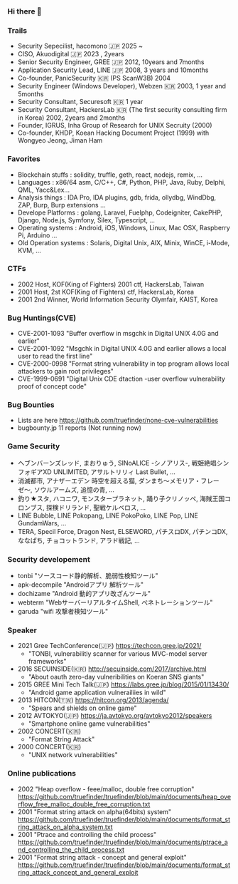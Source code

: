 ### Hi there 👋

<!--
**truefinder/truefinder** is a ✨ _special_ ✨ repository because its `README.md` (this file) appears on your GitHub profile.

Here are some ideas to get you started:

- 🔭 I’m currently working on ...
- 🌱 I’m currently learning ...
- 👯 I’m looking to collaborate on ...
- 🤔 I’m looking for help with ...
- 💬 Ask me about ...
- 📫 How to reach me: ...
- 😄 Pronouns: ...
- ⚡ Fun fact: ...
-->

### Trails
- Security Sepecilist, hacomono 🇯🇵 2025 ~ 
- CISO, Akuodigital 🇯🇵 2023 , 2years 
- Senior Security Engineer, GREE 🇯🇵 2012, 10years and 7months   
- Application Security Lead, LINE 🇯🇵 2008, 3 years and 10months
- Co-founder, PanicSecurity 🇰🇷 (PS ScanW3B) 2004
- Security Engineer (Windows Developer), Webzen 🇰🇷  2003, 1 year and 5months
- Security Consultant, Securesoft 🇰🇷 1 year
- Security Consultant, HackersLab 🇰🇷 (The first security consulting firm in Korea) 2002, 2years and 2months
- Founder, IGRUS, Inha Group of Research for UNIX Secruity (2000)
- Co-founder, KHDP, Koean Hacking Document Project (1999) with Wongyeo Jeong, Jiman Ham

### Favorites 
- Blockchain stuffs : solidity, truffle, geth, react, nodejs, remix, ... 
- Languages : x86/64 asm, C/C++, C#, Python, PHP, Java, Ruby, Delphi, QML, Yacc&Lex... 
- Analysis things : IDA Pro, IDA plugins, gdb, frida, ollydbg, WindDbg, ZAP, Burp, Burp extensions ...
- Develope Platforms : golang, Laravel, Fuelphp, Codeigniter, CakePHP, Django, Node.js, Symfony, Silex, Typescript, ... 
- Operating systems : Android, iOS, Windows, Linux, Mac OSX, Raspberry Pi, Arduino ... 
- Old Operation systems : Solaris, Digital Unix, AIX, Minix, WinCE, i-Mode, KVM, ...

### CTFs 
- 2002 Host, KOF(King of Fighters) 2001 ctf, HackersLab, Taiwan
- 2001 Host, 2st KOF(King of Fighters) ctf, HackersLab, Korea 
- 2001 2nd Winner, World Information Security Olymfair, KAIST, Korea  

### Bug Huntings(CVE)
- CVE-2001-1093 "Buffer overflow in msgchk in Digital UNIX 4.0G and earlier"
- CVE-2001-1092 "Msgchk in Digital UNIX 4.0G and earlier allows a local user to read the first line"
- CVE-2000-0998 "Format string vulnerability in top program allows local attackers to gain root privileges"
- CVE-1999-0691 "Digital Unix CDE dtaction -user overflow vulnerability proof of concept code"

### Bug Bounties 
- Lists are here https://github.com/truefinder/none-cve-vulnerabilities
- bugbounty.jp 11 reports (Not running now) 

### Game Security
- ヘブンバーンズレッド, まおりゅう, SINoALICE -シノアリス-, 戦姫絶唱シンフォギアXD UNLIMITED, アサルトリリィ Last Bullet,  ...
- 消滅都市, アナザーエデン 時空を超える猫, ダンまち〜メモリア・フレーゼ〜, ソウルアームズ, 追憶の青, ... 
- 釣り★スタ, ハコニワ, モンスタープラネット, 踊り子クリノッペ, 海賊王国コロンブス, 探検ドリランド, 聖戦ケルベロス, ...
- LINE Bubble, LINE Pokopang, LINE PokoPoko, LINE Pop, LINE GundamWars, ...
- TERA, Specil Force, Dragon Nest, ELSEWORD, パチスロDX, パチンコDX, ななぱち, チョコットランド, アラド戦記, ...

### Security developement
- tonbi "ソースコード静的解析、脆弱性検知ツール" 
- apk-decompile "Androidアプリ 解析ツール" 
- dochizame "Android 動的アプリ改ざんツール"
- webterm "WebサーバーリアルタイムShell, ぺネトレーションツール"
- garuda "wifi 攻撃者検知ツール" 

### Speaker 
- 2021 Gree TechConference(🇯🇵) https://techcon.gree.jp/2021/
  * "TONBI, vulnerabilitiy scanner for various MVC-model server frameworks" 
- 2016 SECUINSIDE(🇰🇷) http://secuinside.com/2017/archive.html
  * "About oauth zero-day vulneribilities on Koeran SNS giants"  
- 2015 GREE Mini Tech Talk(🇯🇵) https://labs.gree.jp/blog/2015/01/13430/
  * "Android game application vulnerailiies in wild" 
- 2013 HITCON(🇹🇼) https://hitcon.org/2013/agenda/
  * "Spears and shields on online game" 
- 2012 AVTOKYO(🇯🇵) https://ja.avtokyo.org/avtokyo2012/speakers
  * "Smartphone online game vulnerabilities" 
- 2002 CONCERT(🇰🇷) 
  * "Format String Attack" 
- 2000 CONCERT(🇰🇷) 
  * "UNIX network vulnerabilities" 

### Online publications
- 2002 "Heap overflow - feee/malloc, double free corruption" 
https://github.com/truefinder/truefinder/blob/main/documents/heap_overflow_free_malloc_double_free_corruption.txt
- 2001 "Format string attack on alpha(64bits) system" 
https://github.com/truefinder/truefinder/blob/main/documents/format_string_attack_on_alpha_system.txt
- 2001 "Ptrace and controlling the child process" 
https://github.com/truefinder/truefinder/blob/main/documents/ptrace_and_controlling_the_child_process.txt
- 2001 "Format string attack - concept and general exploit" 
https://github.com/truefinder/truefinder/blob/main/documents/format_string_attack_concept_and_general_exploit

